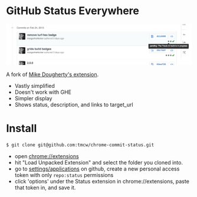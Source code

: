 GitHub Status Everywhere
========

![](screenshot.png)

A fork of [Mike Dougherty's extension](https://github.com/mikedougherty/chrome-commit-status).

* Vastly simplified
* Doesn't work with GHE
* Simpler display
* Shows status, description, and links to target_url

# Install

```sh
$ git clone git@github.com:tmcw/chrome-commit-status.git
```

* open [chrome://extensions](chrome://extensions/)
* hit "Load Unpacked Extension" and select the folder you cloned into.
* go to [settings/applications](https://github.com/settings/applications) on github, create a new personal access token with only `repo:status` permissions
* click 'options' under the Status extension in chrome://extensions, paste that token in, and save it.

